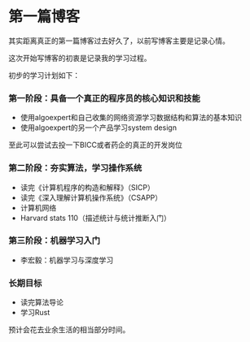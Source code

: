 # 第一篇博客
其实距离真正的第一篇博客过去好久了，以前写博客主要是记录心情。

这次开始写博客的初衷是记录我的学习过程。

初步的学习计划如下：

### 第一阶段：具备一个真正的程序员的核心知识和技能
- 使用algoexpert和自己收集的网络资源学习数据结构和算法的基本知识
- 使用algoexpert的另一个产品学习system design

至此可以尝试去投一下BICC或者药企的真正的开发岗位

### 第二阶段：夯实算法，学习操作系统
- 读完《计算机程序的构造和解释》（SICP）
- 读完《深入理解计算机操作系统》（CSAPP）
- 计算机网络
- Harvard stats 110（描述统计与统计推断入门）

### 第三阶段：机器学习入门
- 李宏毅：机器学习与深度学习

### 长期目标
- 读完算法导论
- 学习Rust

预计会花去业余生活的相当部分时间。